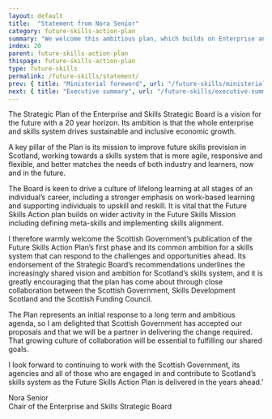 ```yaml
---
layout: default
title:  "Statement from Nora Senior"
category: future-skills-action-plan
summary: "We welcome this ambitious plan, which builds on Enterprise and Skills Strategic Board’s recommendations and reaffirms the Scottish Government’s commitment to an agile and responsive skills system."
index: 20
parent: future-skills-action-plan
thispage: future-skills-action-plan
type: future-skills
permalink: /future-skills/statement/
prev: { title: "Ministerial foreword", url: "/future-skills/ministerial-foreword/" }
next: { title: "Executive summary", url: "/future-skills/executive-summary/" }
---
```


The Strategic Plan of the Enterprise and Skills Strategic Board is a vision for the future with a 20 year horizon. Its ambition is that the whole enterprise and skills system drives sustainable and inclusive economic growth.

A key pillar of the Plan is its mission to improve future skills provision in Scotland, working towards a skills system that is more agile, responsive and flexible, and better matches the needs of both industry and learners, now and in the future.

The Board is keen to drive a culture of lifelong learning at all stages of an individual’s career, including a stronger emphasis on work-based learning and supporting individuals to upskill and reskill. It is vital that the Future Skills Action plan builds on wider activity in the Future Skills Mission including defining meta-skills and implementing skills alignment.

I therefore warmly welcome the Scottish Government’s publication of the Future Skills Action Plan’s first phase and its common ambition for a skills system that can respond to the challenges and opportunities ahead. Its endorsement of the Strategic Board’s recommendations underlines the increasingly shared vision and ambition for Scotland’s skills system, and it is greatly encouraging that the plan has come about through close collaboration between the Scottish Government, Skills Development Scotland and the Scottish Funding Council.

The Plan represents an initial response to a long term and ambitious agenda, so I am delighted that Scottish Government has accepted our proposals and that we will be a partner in delivering the change required. That growing culture of collaboration will be essential to fulfilling our shared goals.

I look forward to continuing to work with the Scottish Government, its agencies and all of those who are engaged in and contribute to Scotland’s skills system as the Future Skills Action Plan is delivered in the years ahead.’

Nora Senior  
Chair of the Enterprise and Skills Strategic Board
